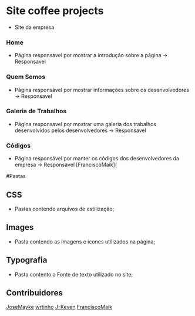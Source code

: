 # Site coffee projects
- Site da empresa


### Home
* Página responsavel por mostrar a introdução sobre a página -> Responsavel 

### Quem Somos
* Página responsável por mostrar informações sobre os desenvolvedores -> Responsavel

### Galeria de Trabalhos
* Página responsavel por mostrar uma galeria dos trabalhos desenvolvidos pelos desenvolvedores -> Responsavel 

### Códigos
* Página responsável por manter os códigos dos desenvolvedores da empresa -> Responsavel [FranciscoMaik](

#Pastas
## CSS
* Pastas contendo arquivos de estilização;

## Images
* Pasta contendo as imagens e icones utilizados na página;

## Typografia
* Pasta contento a Fonte de texto utilizado no site;

## Contribuidores
[JoseMayke](<https://github.com/JoseMayke>)
 [wrtinho](<https://github.com/wrtinho/>)
 [J-Keven](<https://github.com/J-Keven>)
 [FranciscoMaik](<https://github.com/FranciscoMaik>) 
